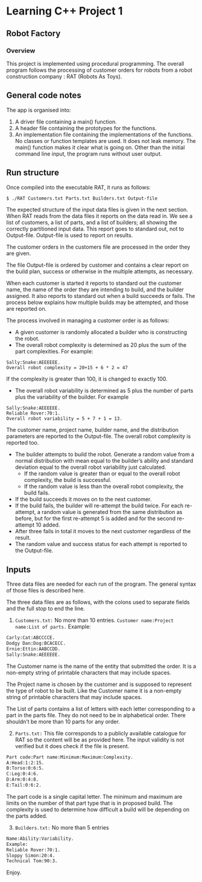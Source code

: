 # Learning C++ Project 1
## Robot Factory
### Overview
This project is implemented using procedural programming. The overall program follows the processing of customer orders for robots from a robot construction company : RAT (Robots As Toys).
## General code notes
The app is organised into:
1. A driver file containing a main() function.
2. A header file containing the prototypes for the functions.
3. An implementation file containing the implementations of the functions.
No classes or function templates are used. It does not leak memory.
The main() function makes it clear what is going on. Other than the initial command line input, the program runs without user output.
## Run structure
Once compiled into the executable RAT, it runs as follows:
```bash
$ ./RAT Customers.txt Parts.txt Builders.txt Output-file
```
The expected structure of the input data files is given in the next section.
When RAT reads from the data files it reports on the data read in. We see a list of customers, a list of parts, and a list of builders; all showing the correctly partitioned input data. This report goes to standard out, not to Output-file. Output-file is used to report on results.

The customer orders in the customers file are processed in the order they are given.

The file Output-file is ordered by customer and contains a clear report on the build plan, success or otherwise in the multiple attempts, as necessary.

When each customer is started it reports to standard out the customer name, the name of the order they are intending to build, and the builder assigned. It also reports to standard out when a build succeeds or fails. The process below explains how multiple builds may be attempted, and those are reported on.

The process involved in managing a customer order is as follows:
* A given customer is randomly allocated a builder who is constructing the robot.
* The overall robot complexity is determined as 20 plus the sum of the part complexities. For example:
```raw
Sally:Snake:AEEEEEE.
Overall robot complexity = 20+15 + 6 * 2 = 47
```
If the complexity is greater than 100, it is changed to exactly 100.

- The overall robot variability is determined as 5 plus the number of parts plus the variability of the builder. For example
```raw
Sally:Snake:AEEEEEE.
Reliable Rover:70:1.
Overall robot variability = 5 + 7 + 1 = 13.
```
The customer name, project name, builder name, and the distribution parameters are reported to the Output-file. The overall robot complexity is reported too.
- The builder attempts to build the robot. Generate a random value from a normal distribution with mean equal to the builder’s ability and standard deviation equal to the overall robot variability just calculated.
  - If the random value is greater than or equal to the overall robot complexity, the build is successful.
  - If the random value is less than the overall robot complexity, the build fails.
- If the build succeeds it moves on to the next customer.
- If the build fails, the builder will re-attempt the build twice. For each re-attempt, a random value is generated from the same distribution as before, but for the first re-attempt 5 is added and for the second re-attempt 10 added.
- After three fails in total it moves to the next customer regardless of the result.
- The random value and success status for each attempt is reported to the Output-file.
## Inputs
Three data files are needed for each run of the program. The general syntax of those files is described here.

The three data files are as follows, with the colons used to separate fields and the full stop to end the line.

1. `Customers.txt:` No more than 10 entries.
`Customer name:Project name:List of parts.`
Example:
```txt
Carly:Cat:ABCCCCE.
Dodgy Dan:Dog:BCACECC.
Ernie:Ettin:AABCCDD.
Sally:Snake:AEEEEEE.
```
The Customer name is the name of the entity that submitted the order. It is a non-empty string of printable characters that may include spaces.

The Project name is chosen by the customer and is supposed to represent the type of robot to be built. Like the Customer name it is a non-empty string of printable characters that may include spaces.

The List of parts contains a list of letters with each letter corresponding to a part in the parts file. They do not need to be in alphabetical order. There shouldn’t be more than 10 parts for any order.

2. `Parts.txt:` This file corresponds to a publicly available catalogue for RAT so the content will be as provided here. The input validity is not verified but it does check if the file is present.
```txt
Part code:Part name:Minimum:Maximum:Complexity.
A:Head:1:2:15.
B:Torso:0:6:5.
C:Leg:0:4:6.
D:Arm:0:4:8.
E:Tail:0:6:2.
```
The part code is a single capital letter. The minimum and maximum are limits on the number of that part type that is in proposed build. The complexity is used to determine how difficult a build will be depending on the parts added.

3. `Builders.txt:` No more than 5 entries
```txt
Name:Ability:Variability.
Example:
Reliable Rover:70:1.
Sloppy Simon:20:4.
Technical Tom:90:3.
```
Enjoy.
